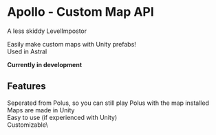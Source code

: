 # Apollo - Custom Map API
A less skiddy LevelImpostor

Easily make custom maps with Unity prefabs!\
Used in Astral

**Currently in development**


## Features 
Seperated from Polus, so you can still play Polus with the map installed\
Maps are made in Unity\
Easy to use (if experienced with Unity)\
Customizable\
